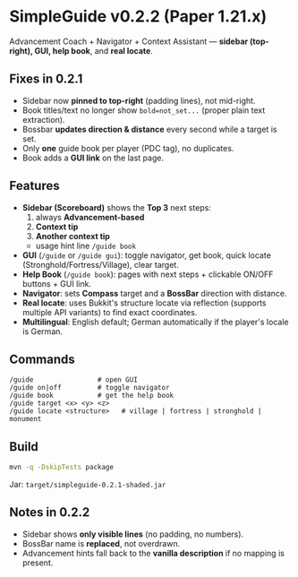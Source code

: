 # SimpleGuide v0.2.2 (Paper 1.21.x)

Advancement Coach + Navigator + Context Assistant — **sidebar (top-right), GUI, help book**, and **real locate**.

## Fixes in 0.2.1
- Sidebar now **pinned to top-right** (padding lines), not mid-right.
- Book titles/text no longer show `bold=not_set...` (proper plain text extraction).
- Bossbar **updates direction & distance** every second while a target is set.
- Only **one** guide book per player (PDC tag), no duplicates.
- Book adds a **GUI link** on the last page.

## Features
- **Sidebar (Scoreboard)** shows the **Top 3** next steps:
  1) always **Advancement-based**
  2) **Context tip**
  3) **Another context tip**
  + usage hint line `/guide book`
- **GUI** (`/guide` or `/guide gui`): toggle navigator, get book, quick locate (Stronghold/Fortress/Village), clear target.
- **Help Book** (`/guide book`): pages with next steps + clickable ON/OFF buttons + GUI link.
- **Navigator**: sets **Compass** target and a **BossBar** direction with distance.
- **Real locate**: uses Bukkit's structure locate via reflection (supports multiple API variants) to find exact coordinates.
- **Multilingual**: English default; German automatically if the player's locale is German.

## Commands
```
/guide                # open GUI
/guide on|off         # toggle navigator
/guide book           # get the help book
/guide target <x> <y> <z>
/guide locate <structure>   # village | fortress | stronghold | monument
```

## Build
```bash
mvn -q -DskipTests package
```
Jar: `target/simpleguide-0.2.1-shaded.jar`


## Notes in 0.2.2
- Sidebar shows **only visible lines** (no padding, no numbers).
- BossBar name is **replaced**, not overdrawn.
- Advancement hints fall back to the **vanilla description** if no mapping is present.
